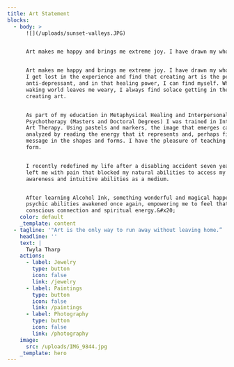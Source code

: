 ```yaml
---
title: Art Statement
blocks:
  - body: >
      ![](/uploads/sunset-valleys.JPG)


      Art makes me happy and brings me extreme joy. I have drawn my whole life.


      Art makes me happy and brings me extreme joy. I have drawn my whole life.
      I get lost in the experience and find that creating art is the perfect
      anti-depressant, and in that healing power, I can find myself. When the
      waking world leaves me weary, I always find solace getting in the flow of
      creating art.


      As part of my education in Metaphysical Healing and Interpersonal
      Psychotherapy (Masters and Doctoral Degrees) I was trained in Intuitive
      Art Therapy. Using pastels and markers, the image that emerges can be
      analyzed by reading the energy that it represents and, perhaps finding a
      message in the shapes and forms. I have the pleasure of teaching this art
      form.


      I recently redefined my life after a disabling accident seven years ago
      left me with pain that blocked my natural abilities to access my psychic
      awareness and intuitive abilities as a medium.


      After learning Alcohol Ink, something wonderful and magical happened! My
      psychic abilities awakened once again, empowering me to feel that cosmic
      conscious connection and spiritual energy.&#x20;
    color: default
    _template: content
  - tagline: '"Art is the only way to run away without leaving home.” '
    headline: ''
    text: |
      Twyla Tharp
    actions:
      - label: Jewelry
        type: button
        icon: false
        link: /jewelry
      - label: Paintings
        type: button
        icon: false
        link: /paintings
      - label: Photography
        type: button
        icon: false
        link: /photography
    image:
      src: /uploads/IMG_9844.jpg
    _template: hero
---
```

